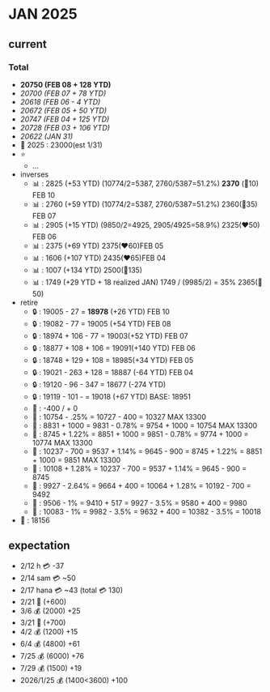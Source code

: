 # JAN 2025

## current

### Total
* **20750 (FEB 08 + 128 YTD)**
* *20700 (FEB 07 + 78 YTD)*
* *20618 (FEB 06 - 4 YTD)*
* *20672 (FEB 05 + 50 YTD)*
* *20747 (FEB 04 + 125 YTD)*
* *20728 (FEB 03 + 106 YTD)*
* *20622 (JAN 31)*
* :checkered_flag: 2025 : 23000(est 1/31)
* :star:
  * ...
* inverses
  * :bar_chart: : 2825 (+53 YTD) (10774/2=5387, 2760/5387=51.2%) **2370** (:blue_heart:10) FEB 10 
  * :bar_chart: : 2760 (+59 YTD) (10774/2=5387, 2760/5387=51.2%) 2360(:blue_heart:35) FEB 07 
  * :bar_chart: : 2905 (+15 YTD) (9850/2=4925, 2905/4925=58.9%) 2325(:heart:50) FEB 06 
  * :bar_chart: : 2375 (+69 YTD) 2375(:heart:60)FEB 05
  * :bar_chart: : 1606 (+107 YTD) 2435(:heart:65)FEB 04
  * :bar_chart: : 1007 (+134 YTD) 2500(:blue_heart:135)
  * :bar_chart: : 1749 (+29 YTD + 18 realized JAN) 1749 / (9985/2) = 35%  2365(:blue_heart:50)
* retire
  * :lock: : 19005 - 27 = **18978** (+26 YTD) FEB 10
  * :lock: : 19082 - 77 = 19005 (+54 YTD) FEB 08
  * :lock: : 18974 + 106 - 77 = 19003(+52 YTD) FEB 07
  * :lock: : 18877 + 108 + 106 = 19091(+140 YTD) FEB 06
  * :lock: : 18748 + 129 + 108 = 18985(+34 YTD) FEB 05
  * :lock: : 19021 - 263 + 128 = 18887 (-64 YTD) FEB 04
  * :lock: : 19120 - 96 - 347 = 18677 (-274 YTD)
  * :lock: : 19119 - 101 - = 19018 (+67 YTD) BASE: 18951
  * :pig_nose: : -400 / + 0
  * :mushroom: : 10754  - .25% = 10727 - 400 = 10327 MAX 13300
  * :mushroom: : 8831 + 1000 = 9831 - 0.78% = 9754 + 1000 = 10754 MAX 13300
  * :mushroom: : 8745 + 1.22% = 8851 + 1000 = 9851 - 0.78% = 9774 + 1000 = 10774 MAX 13300
  * :mushroom: : 10237 - 700 = 9537 + 1.14% = 9645 - 900 = 8745 + 1.22% = 8851 + 1000 = 9851 MAX 13300
  * :mushroom: : 10108 + 1.28% = 10237 - 700 = 9537 + 1.14% = 9645 - 900 = 8745
  * :mushroom: : 9927 - 2.64% = 9664 + 400 = 10064 + 1.28% = 10192 - 700 = 9492
  * :mushroom: : 9506 - 1% = 9410 + 517 = 9927 - 3.5% = 9580 + 400 = 9980
  * :mushroom: : 10083 - 1% = 9982 - 3.5% = 9632 + 400 = 10382 - 3.5% = 10018
* :pig2: : 18156

## expectation

* 2/12 h :credit_card: -37
* 2/14 sam :credit_card: ~50
* 2/17 hana :credit_card: ~43 (total :credit_card: 130)
* 2/21 :red_envelope: (+600)
* 3/6 :moneybag: (2000) +25
* 3/21 :red_envelope: (+700)
* 4/2 :moneybag: (1200) +15
* 6/4 :moneybag: (4800) +61
* 7/25 :moneybag: (6000) +76
* 7/29 :moneybag: (1500) +19
* 2026/1/25 :moneybag: (1400<3600) +100


